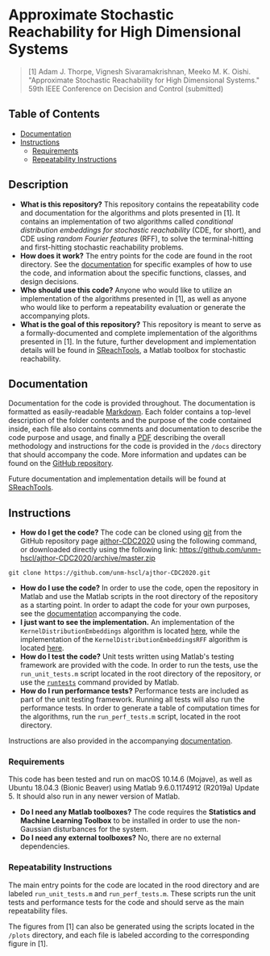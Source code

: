 # Approximate Stochastic Reachability for High Dimensional Systems

> [1] Adam J. Thorpe, Vignesh Sivaramakrishnan, Meeko M. K. Oishi. "Approximate
> Stochastic Reachability for High Dimensional Systems."  59th IEEE Conference
> on Decision and Control (submitted)

## Table of Contents

* [Documentation](#documentation)
* [Instructions](#instructions)
  * [Requirements](#requirements)
  * [Repeatability Instructions](#repeatability-instructions)

## Description

* **What is this repository?** This repository contains the repeatability code and documentation for the algorithms and plots presented in [1]. It contains an implementation of two algorithms called _conditional distribution embeddings for stochastic reachability_ (CDE, for short), and CDE using _random Fourier features_ (RFF), to solve the terminal-hitting and first-hitting stochastic reachability problems.
* **How does it work?** The entry points for the code are found in the root directory. See the [documentation](docs/documentation.pdf) for specific examples of how to use the code, and information about the specific functions, classes, and design decisions.
* **Who should use this code?** Anyone who would like to utilize an implementation of the algorithms presented in [1], as well as anyone who would like to perform a repeatability evaluation or generate the accompanying plots.
* **What is the goal of this repository?** This repository is meant to serve as a formally-documented and complete implementation of the algorithms presented in [1]. In the future, further development and implementation details will be found in [SReachTools](https://sreachtools.github.io), a Matlab toolbox for stochastic reachability.

## Documentation

Documentation for the code is provided throughout. The documentation is
formatted as easily-readable
[Markdown](https://guides.github.com/features/mastering-markdown/). Each folder
contains a top-level description of the folder contents and the purpose of the
code contained inside, each file also contains comments and documentation to
describe the code purpose and usage, and finally a
[PDF](docs/documentation.pdf) describing the overall methodology and
instructions for the code is provided in the `/docs` directory that should
accompany the code. More information and updates can be found on the [GitHub
repository](https://github.com/unm-hscl/ajthor-CDC2020).

Future documentation and implementation details will be found at [SReachTools](https://sreachtools.github.io).

## Instructions

* **How do I get the code?** The code can be cloned using
[git](https://git-scm.com) from the GitHub repository page
[ajthor-CDC2020](https://github.com/unm-hscl/ajthor-CDC2020)
using the following command, or downloaded directly using the following link:
https://github.com/unm-hscl/ajthor-CDC2020/archive/master.zip
```shell
git clone https://github.com/unm-hscl/ajthor-CDC2020.git
```
* **How do I use the code?** In order to use the code, open the repository in
Matlab and use the Matlab scripts in the root directory of the repository as a
starting point. In order to adapt the code for your own purposes, see the
[documentation](docs/documentation.pdf) accompanying the code.
* **I just want to see the implementation.** An implementation of the `KernelDistributionEmbeddings` algorithm is located
[here](code/algorithms/@KernelDistributionEmbeddings/ComputeSafetyProbabilities.m),
while the implementation of the `KernelDistributionEmbeddingsRFF` algorithm is
located
[here](code/algorithms/@KernelDistributionEmbeddingsRFF/ComputeSafetyProbabilities.m).
* **How do I test the code?** Unit tests written using Matlab's testing
framework are provided with the code. In order to run the tests, use the
`run_unit_tests.m` script located in the root directory of the repository, or
use the [`runtests`](https://www.mathworks.com/help/matlab/ref/runtests.html)
command provided by Matlab.
* **How do I run performance tests?** Performance tests are included as part of
the unit testing framework. Running all tests will also run the performance
tests. In order to generate a table of computation times for the algorithms,
run the `run_perf_tests.m` script, located in the root directory.

Instructions are also provided in the accompanying
[documentation](docs/documentation.pdf).

### Requirements

This code has been tested and run on macOS 10.14.6 (Mojave), as well as Ubuntu
18.04.3 (Bionic Beaver) using Matlab 9.6.0.1174912 (R2019a) Update 5. It should
also run in any newer version of Matlab.

* **Do I need any Matlab toolboxes?** The code requires the **Statistics and Machine Learning Toolbox** to be installed in order to use the non-Gaussian disturbances for the system.
* **Do I need any external toolboxes?** No, there are no external dependencies.

### Repeatability Instructions

The main entry points for the code are located in the rood directory and are
labeled `run_unit_tests.m` and `run_perf_tests.m`. These scripts run the unit
tests and performance tests for the code and should serve as the main
repeatability files.

The figures from [1] can also be generated using the scripts located in the
`/plots` directory, and each file is labeled according to the corresponding
figure in [1].
